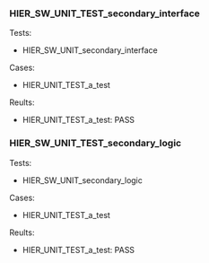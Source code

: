### HIER_SW_UNIT_TEST_secondary_interface

Tests:

- HIER_SW_UNIT_secondary_interface

Cases:

- HIER_UNIT_TEST_a_test

Reults:

- HIER_UNIT_TEST_a_test: PASS

### HIER_SW_UNIT_TEST_secondary_logic

Tests:

- HIER_SW_UNIT_secondary_logic

Cases:

- HIER_UNIT_TEST_a_test

Reults:

- HIER_UNIT_TEST_a_test: PASS
